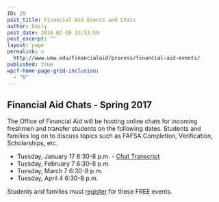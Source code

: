 ```yaml
---
ID: 20
post_title: Financial Aid Events and Chats
author: Emily
post_date: 2016-02-10 13:53:59
post_excerpt: ""
layout: page
permalink: >
  http://www.umw.edu/financialaid/process/financial-aid-events/
published: true
wpcf-home-page-grid-inclusion:
  - "0"
---
```

<h2></h2>
<h2>Financial Aid Chats - Spring 2017</h2>
The Office of Financial Aid will be hosting online chats for incoming freshmen and transfer students on the following dates. Students and families log on to discuss topics such as FAFSA Completion, Verification, Scholarships, etc.
<ul>
 	<li>Tuesday, January 17 6:30-8 p.m. - <a href="http://www.umw.edu/financialaid/wp-content/uploads/sites/31/2017/02/Financial-Aid-Chat-January-17_2017.docx">Chat Transcript</a></li>
 	<li>Tuesday, February 7 6:30-8 p.m.</li>
 	<li>Tuesday, March 7 6:30-8 p.m.</li>
 	<li>Tuesday, April 4 6:30-8 p.m.</li>
</ul>
Students and families must <a href="https://umw.askadmissions.net/emtinterestpage.aspx?ip=chatreg">register</a> for these FREE events.